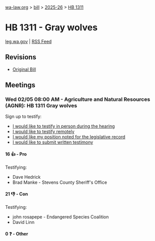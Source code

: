 [wa-law.org](/) > [bill](/bill/) > [2025-26](/bill/2025-26/) > [HB 1311](/bill/2025-26/hb/1311/)

# HB 1311 - Gray wolves
[leg.wa.gov](https://app.leg.wa.gov/billsummary?BillNumber=1311&Year=2025&Initiative=false) | [RSS Feed](./rss.xml)

## Revisions
* [Original Bill](1/)

## Meetings
### Wed 02/05 08:00 AM - Agriculture and Natural Resources (AGNR): HB 1311 Gray wolves
Sign up to testify:
* [I would like to testify in person during the hearing](https://app.leg.wa.gov/csi/Testifier/Add?chamber=House&mId=32648&aId=162490&caId=25344&tId=1)
* [I would like to testify remotely](https://app.leg.wa.gov/csi/Testifier/Add?chamber=House&mId=32648&aId=162490&caId=25344&tId=2)
* [I would like my position noted for the legislative record](https://app.leg.wa.gov/csi/Testifier/Add?chamber=House&mId=32648&aId=162490&caId=25344&tId=3)
* [I would like to submit written testimony](https://app.leg.wa.gov/csi/Testifier/Add?chamber=House&mId=32648&aId=162490&caId=25344&tId=4)

#### 16 👍 - Pro
Testifying:
* Dave Hedrick
* Brad Manke - Stevens County Sheriff's Office

#### 21 👎 - Con
Testifying:
* john rosapepe - Endangered Species Coalition
* David Linn

#### 0 ❓ - Other

